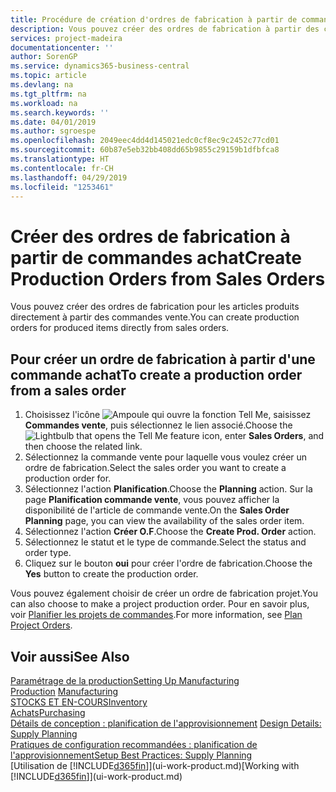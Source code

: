 ```yaml
---
title: Procédure de création d'ordres de fabrication à partir de commandes vente | Microsoft Docs
description: Vous pouvez créer des ordres de fabrication à partir des commandes vente dans le département Ventes & marketing.
services: project-madeira
documentationcenter: ''
author: SorenGP
ms.service: dynamics365-business-central
ms.topic: article
ms.devlang: na
ms.tgt_pltfrm: na
ms.workload: na
ms.search.keywords: ''
ms.date: 04/01/2019
ms.author: sgroespe
ms.openlocfilehash: 2049eec4dd4d145021edc0cf8ec9c2452c77cd01
ms.sourcegitcommit: 60b87e5eb32bb408dd65b9855c29159b1dfbfca8
ms.translationtype: HT
ms.contentlocale: fr-CH
ms.lasthandoff: 04/29/2019
ms.locfileid: "1253461"
---
```

# <a name="create-production-orders-from-sales-orders"></a><span data-ttu-id="6f234-103">Créer des ordres de fabrication à partir de commandes achat</span><span class="sxs-lookup"><span data-stu-id="6f234-103">Create Production Orders from Sales Orders</span></span>
<span data-ttu-id="6f234-104">Vous pouvez créer des ordres de fabrication pour les articles produits directement à partir des commandes vente.</span><span class="sxs-lookup"><span data-stu-id="6f234-104">You can create production orders for produced items directly from sales orders.</span></span>  

## <a name="to-create-a-production-order-from-a-sales-order"></a><span data-ttu-id="6f234-105">Pour créer un ordre de fabrication à partir d'une commande achat</span><span class="sxs-lookup"><span data-stu-id="6f234-105">To create a production order from a sales order</span></span>  

1.  <span data-ttu-id="6f234-106">Choisissez l'icône ![Ampoule qui ouvre la fonction Tell Me](media/ui-search/search_small.png "Dites-moi ce que vous voulez faire"), saisissez **Commandes vente**, puis sélectionnez le lien associé.</span><span class="sxs-lookup"><span data-stu-id="6f234-106">Choose the ![Lightbulb that opens the Tell Me feature](media/ui-search/search_small.png "Tell me what you want to do") icon, enter **Sales Orders**, and then choose the related link.</span></span>  
2.  <span data-ttu-id="6f234-107">Sélectionnez la commande vente pour laquelle vous voulez créer un ordre de fabrication.</span><span class="sxs-lookup"><span data-stu-id="6f234-107">Select the sales order you want to create a production order for.</span></span>  
3.  <span data-ttu-id="6f234-108">Sélectionnez l'action **Planification**.</span><span class="sxs-lookup"><span data-stu-id="6f234-108">Choose the **Planning** action.</span></span> <span data-ttu-id="6f234-109">Sur la page **Planification commande vente**, vous pouvez afficher la disponibilité de l'article de commande vente.</span><span class="sxs-lookup"><span data-stu-id="6f234-109">On the **Sales Order Planning** page, you can view the availability of the sales order item.</span></span>  
4.  <span data-ttu-id="6f234-110">Sélectionnez l'action **Créer O.F**.</span><span class="sxs-lookup"><span data-stu-id="6f234-110">Choose the **Create Prod. Order** action.</span></span>  
5.  <span data-ttu-id="6f234-111">Sélectionnez le statut et le type de commande.</span><span class="sxs-lookup"><span data-stu-id="6f234-111">Select the status and order type.</span></span>  
6.  <span data-ttu-id="6f234-112">Cliquez sur le bouton **oui** pour créer l'ordre de fabrication.</span><span class="sxs-lookup"><span data-stu-id="6f234-112">Choose the **Yes** button to create the production order.</span></span>

<span data-ttu-id="6f234-113">Vous pouvez également choisir de créer un ordre de fabrication projet.</span><span class="sxs-lookup"><span data-stu-id="6f234-113">You can also choose to make a project production order.</span></span> <span data-ttu-id="6f234-114">Pour en savoir plus, voir [Planifier les projets de commandes](production-how-to-plan-project-orders.md).</span><span class="sxs-lookup"><span data-stu-id="6f234-114">For more information, see [Plan Project Orders](production-how-to-plan-project-orders.md).</span></span>   

## <a name="see-also"></a><span data-ttu-id="6f234-115">Voir aussi</span><span class="sxs-lookup"><span data-stu-id="6f234-115">See Also</span></span>  
[<span data-ttu-id="6f234-116">Paramétrage de la production</span><span class="sxs-lookup"><span data-stu-id="6f234-116">Setting Up Manufacturing</span></span>](production-configure-production-processes.md)  
<span data-ttu-id="6f234-117">[Production](production-manage-manufacturing.md)  </span><span class="sxs-lookup"><span data-stu-id="6f234-117">[Manufacturing](production-manage-manufacturing.md)  </span></span>  
[<span data-ttu-id="6f234-118">STOCKS ET EN-COURS</span><span class="sxs-lookup"><span data-stu-id="6f234-118">Inventory</span></span>](inventory-manage-inventory.md)  
[<span data-ttu-id="6f234-119">Achats</span><span class="sxs-lookup"><span data-stu-id="6f234-119">Purchasing</span></span>](purchasing-manage-purchasing.md)  
<span data-ttu-id="6f234-120">[Détails de conception : planification de l'approvisionnement](design-details-supply-planning.md) </span><span class="sxs-lookup"><span data-stu-id="6f234-120">[Design Details: Supply Planning](design-details-supply-planning.md) </span></span>  
[<span data-ttu-id="6f234-121">Pratiques de configuration recommandées : planification de l'approvisionnement</span><span class="sxs-lookup"><span data-stu-id="6f234-121">Setup Best Practices: Supply Planning</span></span>](setup-best-practices-supply-planning.md)  
<span data-ttu-id="6f234-122">[Utilisation de [!INCLUDE[d365fin](includes/d365fin_md.md)]](ui-work-product.md)</span><span class="sxs-lookup"><span data-stu-id="6f234-122">[Working with [!INCLUDE[d365fin](includes/d365fin_md.md)]](ui-work-product.md)</span></span>

